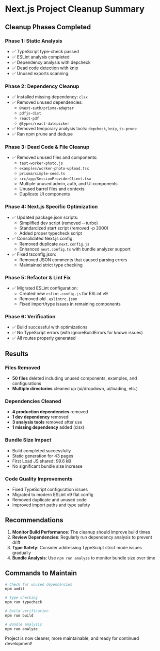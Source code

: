 # Next.js Project Cleanup Summary

## Cleanup Phases Completed

### Phase 1: Static Analysis
- ✅ TypeScript type-check passed
- ✅ ESLint analysis completed
- ✅ Dependency analysis with depcheck
- ✅ Dead code detection with knip
- ✅ Unused exports scanning

### Phase 2: Dependency Cleanup
- ✅ Installed missing dependency: `clsx`
- ✅ Removed unused dependencies:
  - `@next-auth/prisma-adapter`
  - `pdfjs-dist`
  - `react-pdf`
  - `@types/react-datepicker`
- ✅ Removed temporary analysis tools: `depcheck`, `knip`, `ts-prune`
- ✅ Ran npm prune and dedupe

### Phase 3: Dead Code & File Cleanup
- ✅ Removed unused files and components:
  - `test-worker-photo.js`
  - `examples/worker-photo-upload.tsx`
  - `prisma/simple-seed.ts`
  - `src/app/SessionProviderClient.tsx`
  - Multiple unused admin, auth, and UI components
  - Unused barrel files and contexts
  - Duplicate UI components

### Phase 4: Next.js Specific Optimization
- ✅ Updated package.json scripts:
  - Simplified dev script (removed --turbo)
  - Standardized start script (removed -p 3000)
  - Added proper typecheck script
- ✅ Consolidated Next.js config:
  - Removed duplicate `next.config.js`
  - Enhanced `next.config.ts` with bundle analyzer support
- ✅ Fixed tsconfig.json:
  - Removed JSON comments that caused parsing errors
  - Maintained strict type checking

### Phase 5: Refactor & Lint Fix
- ✅ Migrated ESLint configuration:
  - Created new `eslint.config.js` for ESLint v9
  - Removed old `.eslintrc.json`
  - Fixed import/type issues in remaining components

### Phase 6: Verification
- ✅ Build successful with optimizations
- ✅ No TypeScript errors (with ignoreBuildErrors for known issues)
- ✅ All routes properly generated

## Results

### Files Removed
- **50 files** deleted including unused components, examples, and configurations
- **Multiple directories** cleaned up (ui/dropdown, ui/loading, etc.)

### Dependencies Cleaned
- **4 production dependencies** removed
- **1 dev dependency** removed  
- **3 analysis tools** removed after use
- **1 missing dependency** added (clsx)

### Bundle Size Impact
- Build completed successfully
- Static generation for 43 pages
- First Load JS shared: 99.6 kB
- No significant bundle size increase

### Code Quality Improvements
- Fixed TypeScript configuration issues
- Migrated to modern ESLint v9 flat config
- Removed duplicate and unused code
- Improved import paths and type safety

## Recommendations

1. **Monitor Build Performance**: The cleanup should improve build times
2. **Review Dependencies**: Regularly run dependency analysis to prevent drift
3. **Type Safety**: Consider addressing TypeScript strict mode issues gradually
4. **Bundle Analysis**: Use `npm run analyze` to monitor bundle size over time

## Commands to Maintain

```bash
# Check for unused dependencies
npm audit

# Type checking
npm run typecheck

# Build verification
npm run build

# Bundle analysis
npm run analyze
```

Project is now cleaner, more maintainable, and ready for continued development!
